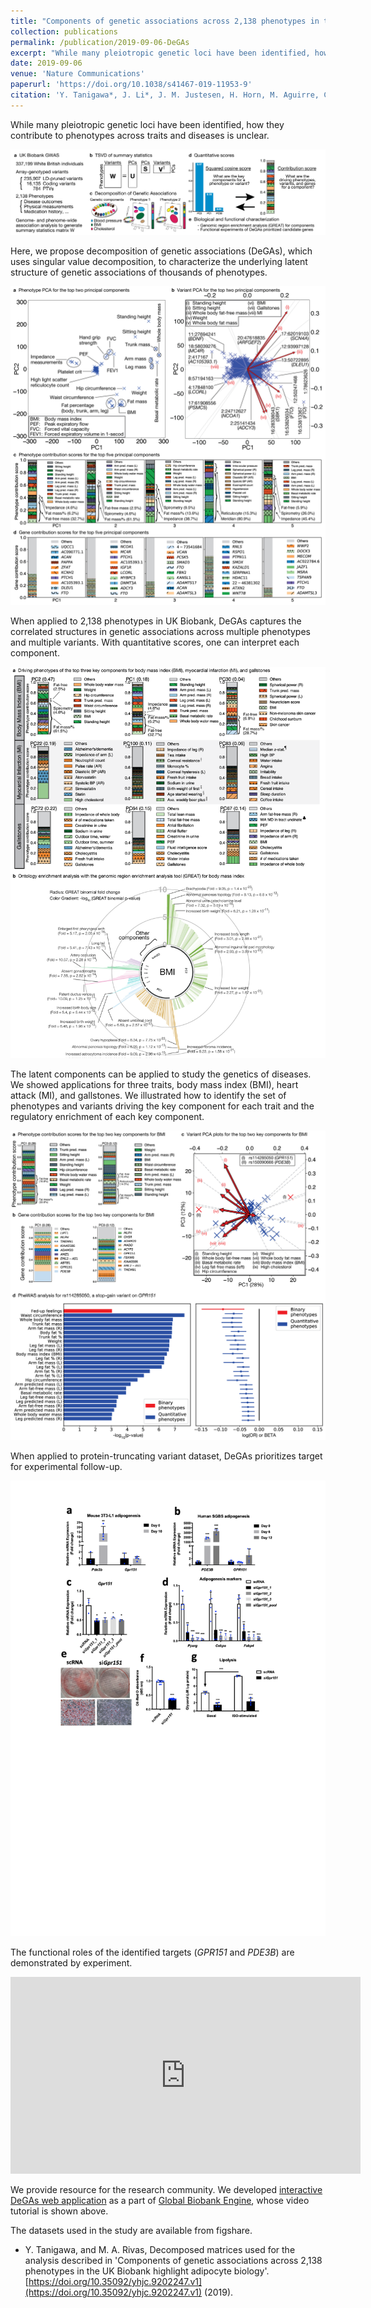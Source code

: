 ```yaml
---
title: "Components of genetic associations across 2,138 phenotypes in the UK Biobank highlight adipocyte biology"
collection: publications
permalink: /publication/2019-09-06-DeGAs
excerpt: "While many pleiotropic genetic loci have been identified, how they contribute to phenotypes across traits and diseases is unclear. Here, the authors propose decomposition of genetic associations (DeGAs), which uses singular value decomposition, to characterize the underlying latent structure of genetic associations of 2,138 phenotypes.<br/><img src='/files/2019/2019-09-06-DeGAs-Fig1.png'>"
date: 2019-09-06
venue: 'Nature Communications'
paperurl: 'https://doi.org/10.1038/s41467-019-11953-9'
citation: 'Y. Tanigawa*, J. Li*, J. M. Justesen, H. Horn, M. Aguirre, C. DeBoever, C. Chang, B. Narasimhan, K. Lage, T. Hastie, C. Y. Park, G. Bejerano, E. Ingelsson, M. A. Rivas, Components of genetic associations across 2,138 phenotypes in the UK Biobank highlight adipocyte biology. Nat Commun. 10, 1–14 (2019).'
---
```


While many pleiotropic genetic loci have been identified, how they contribute to phenotypes across traits and diseases is unclear. 

![DeGAs paper figure 1](/files/2019/2019-09-06-DeGAs-Fig1.png)

Here, we propose decomposition of genetic associations (DeGAs), which uses singular value decomposition, to characterize the underlying latent structure of genetic associations of thousands of phenotypes.

![DeGAs paper figure 2](/files/2019/2019-09-06-DeGAs-Fig2.png)

When applied to 2,138 phenotypes in UK Biobank, DeGAs captures the correlated structures in genetic associations across multiple phenotypes and multiple variants. With quantitative scores, one can interpret each component.

![DeGAs paper figure 3](/files/2019/2019-09-06-DeGAs-Fig3.png)

The latent components can be applied to study the genetics of diseases. We showed applications for three traits, body mass index (BMI), heart attack (MI), and gallstones. We illustrated how to identify the set of phenotypes and variants driving the key component for each trait and the regulatory enrichment of each key component.

![DeGAs paper figure 4](/files/2019/2019-09-06-DeGAs-Fig4.png)

When applied to protein-truncating variant dataset, DeGAs prioritizes target for experimental follow-up.

![DeGAs paper figure 5](/files/2019/2019-09-06-DeGAs-Fig5.png)

The functional roles of the identified targets (_GPR151_ and _PDE3B_) are demonstrated by experiment.

<iframe width="560" height="315" src="https://www.youtube.com/embed/vI89vgU4oSE" frameborder="0" allow="accelerometer; autoplay; encrypted-media; gyroscope; picture-in-picture" allowfullscreen></iframe>

We provide resource for the research community. We developed [interactive DeGAs web application](https://gbe.stanford.edu/degas) as a part of [Global Biobank Engine](https://gbe.stanford.edu/), whose video tutorial is shown above.

The datasets used in the study are available from figshare.

- Y. Tanigawa, and M. A. Rivas, Decomposed matrices used for the analysis described in 'Components of genetic associations across 2,138 phenotypes in the UK Biobank highlight adipocyte biology'. [https://doi.org/10.35092/yhjc.9202247.v1](https://doi.org/10.35092/yhjc.9202247.v1) (2019).
